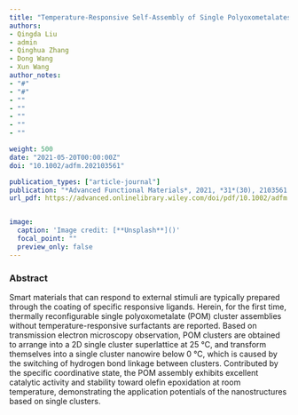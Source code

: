 ```yaml
---
title: "Temperature-Responsive Self-Assembly of Single Polyoxometalates Clusters Driven by Hydrogen Bonds"
authors:
- Qingda Liu
- admin
- Qinghua Zhang
- Dong Wang
- Xun Wang
author_notes:
- "#"
- "#"
- ""
- ""
- ""
- ""
- ""

weight: 500
date: "2021-05-20T00:00:00Z"
doi: "10.1002/adfm.202103561"

publication_types: ["article-journal"]
publication: "*Advanced Functional Materials*, 2021, *31*(30), 2103561."
url_pdf: https://advanced.onlinelibrary.wiley.com/doi/pdf/10.1002/adfm.202103561?saml_referrer


image:
  caption: 'Image credit: [**Unsplash**]()'
  focal_point: ""
  preview_only: false
---
```


### Abstract 

Smart materials that can respond to external stimuli are typically prepared through the coating of specific responsive ligands. Herein, for the first time, thermally reconfigurable single polyoxometalate (POM) cluster assemblies without temperature-responsive surfactants are reported. Based on transmission electron microscopy observation, POM clusters are obtained to arrange into a 2D single cluster superlattice at 25 °C, and transform themselves into a single cluster nanowire below 0 °C, which is caused by the switching of hydrogen bond linkage between clusters. Contributed by the specific coordinative state, the POM assembly exhibits excellent catalytic activity and stability toward olefin epoxidation at room temperature, demonstrating the application potentials of the nanostructures based on single clusters.
